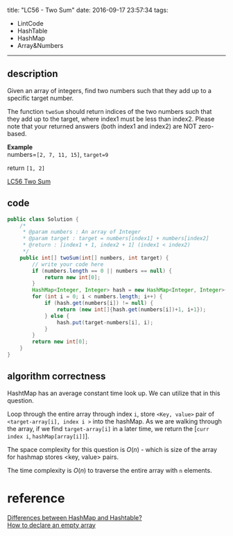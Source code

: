 title: "LC56 - Two Sum"
date: 2016-09-17 23:57:34
tags:
- LintCode
- HashTable
- HashMap
- Array&Numbers
---

## description  
Given an array of integers, find two numbers such that they add up to a specific target number.

The function `twoSum` should return indices of the two numbers such that they add up to the target, where index1 must be less than index2. Please note that your returned answers (both index1 and index2) are NOT zero-based.

**Example**  
numbers=`[2, 7, 11, 15]`, `target=9`

return `[1, 2]`

[LC56 Two Sum](http://www.lintcode.com/en/problem/two-sum/)


## code  

```java
public class Solution {
    /*
     * @param numbers : An array of Integer
     * @param target : target = numbers[index1] + numbers[index2]
     * @return : [index1 + 1, index2 + 1] (index1 < index2)
     */
    public int[] twoSum(int[] numbers, int target) {
        // write your code here
        if (numbers.length == 0 || numbers == null) {
            return new int[0];
        }
        HashMap<Integer, Integer> hash = new HashMap<Integer, Integer>();
        for (int i = 0; i < numbers.length; i++) {
            if (hash.get(numbers[i]) != null) {
                return (new int[]{hash.get(numbers[i])+1, i+1});
            } else {
                hash.put(target-numbers[i], i);
            }
        }
        return new int[0];
    }
}
```

<!--more-->

## algorithm correctness 

HashtMap has an average constant time look up. We can utilize that in this question. 

Loop through the entire array through index `i`, store `<Key, value>` pair of `<target-array[i], index i >` into the hashMap. As we are walking through the array, if we find `target-array[i]` in a later time, we return the [`curr index i`, `hashMap[array[i]]`].  

The space complexity for this question is $O(n)$ - which is size of the array for hashmap stores <key, value> pairs.  

The time complexity is $O(n)$ to traverse the entire array with `n` elements.  


# reference  

[Differences between HashMap and Hashtable?](http://stackoverflow.com/questions/40471/differences-between-hashmap-and-hashtable)  
[How to declare an empty array](http://stackoverflow.com/questions/1200621/how-to-declare-an-array)  

